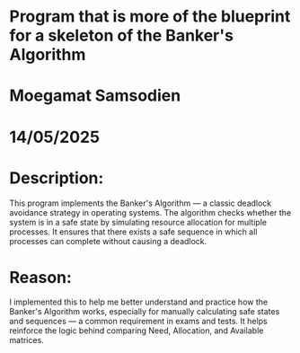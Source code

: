 # Program that is more of the blueprint for a skeleton of the Banker's Algorithm  
# Moegamat Samsodien  
# 14/05/2025

# Description:
This program implements the Banker's Algorithm — a classic deadlock avoidance strategy in operating systems. 
The algorithm checks whether the system is in a safe state by simulating resource allocation for multiple processes. 
It ensures that there exists a safe sequence in which all processes can complete without causing a deadlock.

# Reason:
I implemented this to help me better understand and practice how the Banker's Algorithm works,
especially for manually calculating safe states and sequences — a common requirement in exams and tests.
It helps reinforce the logic behind comparing Need, Allocation, and Available matrices.
